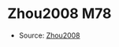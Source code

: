 <a name="material" />

# Zhou2008 M78
<script type="application/ld+json">
  {
    "@context": "https://schema.org/",
    "@type": "ChemicalSubstance",
    "http://purl.org/dc/terms/conformsTo":
      {
        "@type": "CreativeWork",
        "@id": "https://bioschemas.org/profiles/ChemicalSubstance/0.4-RELEASE/"
      },
    "@id": "https://egonw.github.io/nanowiki/nanowiki290.html#material",
    "name": "Zhou2008 M78",
    "sameAs": "http://127.0.0.1/mediawiki/index.php/Special:URIResolver/Zhou2008_M78"
  }
</script>


* Source: [Zhou2008](http://127.0.0.1/mediawiki/index.php/Special:URIResolver/Zhou2008)
